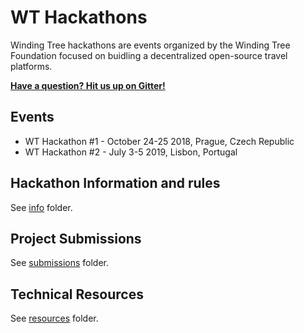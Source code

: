 # WT Hackathons

Winding Tree hackathons are events organized by the Winding Tree Foundation focused on buidling a decentralized open-source travel platforms.

[**Have a question? Hit us up on Gitter!**](https://gitter.im/windingtree/lisbon-2019-support)

## Events

- WT Hackathon #1 - October 24-25 2018, Prague, Czech Republic
- WT Hackathon #2 - July 3-5 2019, Lisbon, Portugal

## Hackathon Information and rules

See [info](https://github.com/windingtree/wt-hackathon/tree/master/info) folder.

## Project Submissions

See [submissions](https://github.com/windingtree/wt-hackathon/tree/master/submissions) folder.

## Technical Resources

See [resources](https://github.com/windingtree/wt-hackathon/tree/master/resources) folder.
